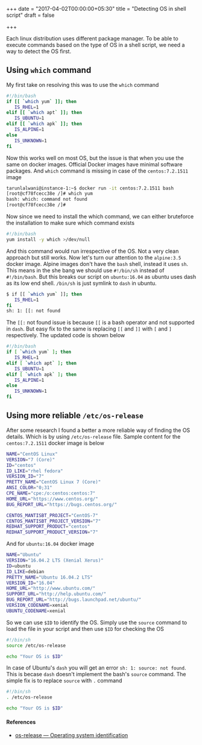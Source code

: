 +++
date = "2017-04-02T00:00:00+05:30"
title = "Detecting OS in shell script"
draft = false

+++

Each linux distribution uses different package manager. To be able to execute commands based on the type of OS in a shell script, we need a way to detect the OS first.

## Using `which` command

My first take on resolving this was to use the `which` command

```bash
#!/bin/bash
if [[ `which yum` ]]; then
   IS_RHEL=1
elif [[ `which apt` ]]; then
   IS_UBUNTU=1
elif [[ `which apk` ]]; then
   IS_ALPINE=1
else
   IS_UNKNOWN=1
fi
```

Now this works well on most OS, but the issue is that when you use the same on docker images. Official Docker images have minimal software packages. And `which` command is missing in case of the `centos:7.2.1511` image

```bash
tarunlalwani@instance-1:~$ docker run -it centos:7.2.1511 bash
[root@cf78fcecc38e /]# which yum
bash: which: command not found
[root@cf78fcecc38e /]#
```

Now since we need to install the which command, we can either bruteforce the installation to make sure which command exists

```bash
#!/bin/bash
yum install -y which >/dev/null
```

And this command would run irrespective of the OS. Not a very clean approach but still works. Now let's turn our attention to the `alpine:3.5` docker image. Alpine images don't have the `bash` shell, instead it uses `sh`. This means in the she bang we should use `#!/bin/sh` instead of `#!/bin/bash`. But this breaks our script on `ubuntu:16.04` as ubuntu uses dash as its low end shell. `/bin/sh` is just symlink to `dash` in ubuntu. 

```bash
$ if [[ `which yum` ]]; then
   IS_RHEL=1
fi
sh: 1: [[: not found
``` 

The `[[:` not found issue is because `[[` is a bash operator and not supported in `dash`. But easy fix to the same is replacing `[[` and `]]` with `[` and `]` respectively. The updated code is shown below

``` bash
#!/bin/bash
if [ `which yum` ]; then
   IS_RHEL=1
elif [ `which apt` ]; then
   IS_UBUNTU=1
elif [ `which apk` ]; then
   IS_ALPINE=1
else
   IS_UNKNOWN=1
fi
```

## Using more reliable `/etc/os-release`

After some research I found a better a more reliable way of finding the OS details. Which is by using `/etc/os-release` file. Sample content for the `centos:7.2.1511` docker image is below

```bash
NAME="CentOS Linux"
VERSION="7 (Core)"
ID="centos"
ID_LIKE="rhel fedora"
VERSION_ID="7"
PRETTY_NAME="CentOS Linux 7 (Core)"
ANSI_COLOR="0;31"
CPE_NAME="cpe:/o:centos:centos:7"
HOME_URL="https://www.centos.org/"
BUG_REPORT_URL="https://bugs.centos.org/"

CENTOS_MANTISBT_PROJECT="CentOS-7"
CENTOS_MANTISBT_PROJECT_VERSION="7"
REDHAT_SUPPORT_PRODUCT="centos"
REDHAT_SUPPORT_PRODUCT_VERSION="7"
```

And for `ubuntu:16.04` docker image

```bash
NAME="Ubuntu"
VERSION="16.04.2 LTS (Xenial Xerus)"
ID=ubuntu
ID_LIKE=debian
PRETTY_NAME="Ubuntu 16.04.2 LTS"
VERSION_ID="16.04"
HOME_URL="http://www.ubuntu.com/"
SUPPORT_URL="http://help.ubuntu.com/"
BUG_REPORT_URL="http://bugs.launchpad.net/ubuntu/"
VERSION_CODENAME=xenial
UBUNTU_CODENAME=xenial
```

So we can use `$ID` to identify the OS. Simply use the `source` command to load the file in your script and then use `$ID` for checking the OS

```bash
#!/bin/sh
source /etc/os-release

echo "Your OS is $ID"
```

In case of Ubuntu's `dash` you will get an error `sh: 1: source: not found`. This is becase `dash` doesn't implement the bash's `source` command. The simple fix is to replace `source` with `.` command

```bash
#!/bin/sh
. /etc/os-release

echo "Your OS is $ID"
```

#### References

* [os-release — Operating system identification](https://www.freedesktop.org/software/systemd/man/os-release.html)